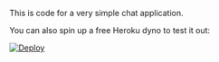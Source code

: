 
This is code for a very simple chat application.

You can also spin up a free Heroku dyno to test it out:

[![Deploy](https://www.herokucdn.com/deploy/button.svg)](https://heroku.com/deploy)
